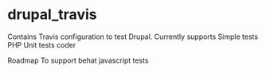 # drupal_travis
Contains Travis configuration to test Drupal.
Currently supports
Simple tests
PHP Unit tests
coder

Roadmap
To support
behat
javascript tests
